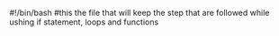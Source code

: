 #!/bin/bash
#this the file that will keep the step that are followed while ushing if statement, loops and functions 
